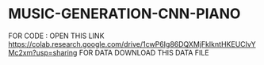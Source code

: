 # MUSIC-GENERATION-CNN-PIANO



FOR CODE : OPEN THIS LINK https://colab.research.google.com/drive/1cwP6Ig86DQXMjFkIkntHKEUCIvYMc2xm?usp=sharing
FOR DATA DOWNLOAD THIS DATA FILE
